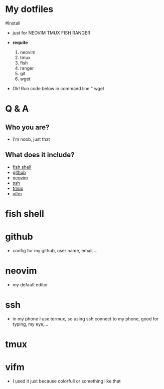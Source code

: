 # My dotfiles
#Install
* just for NEOVIM TMUX FISH RANGER
* **requite**
	1. neovim
	2. tmux
	3. fish
	4. ranger
	5. git
	6. wget

* Ok! Run code below in command line
" wget 

# Q & A
## Who you are?
* I'm noob, just that

## What does it include?
* [fish shell](#fish-shell)
* [github](#github)
* [neovim](#neovim)
* [ssh](#ssh)
* [tmux](#tmux)
* [vifm](#vifm)

# fish shell
# github
* config for my github, user name, email,...  
# neovim
* my default editor
# ssh
* in my phone I use termux, so using ssh connect to my phone, good for typing, my eye,...
# tmux
# vifm
* I used it just because colorfull or something like that
